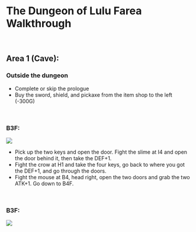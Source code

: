 # The Dungeon of Lulu Farea Walkthrough

<br>

## Area 1 (Cave):

### Outside the dungeon
- Complete or skip the prologue
- Buy the sword, shield, and pickaxe from the item shop to the left (-300G)

<br>

### B3F:
![](https://i.imgur.com/n1RgFLl.png)

- Pick up the two keys and open the door. Fight the slime at I4 and open the door behind it, then take the DEF+1.
- Fight the crow at H1 and take the four keys, go back to where you got the DEF+1, and go through the doors.
- Fight the mouse at B4, head right, open the two doors and grab the two ATK+1. Go down to B4F.

<br>

### B3F:
![](https://i.imgur.com/n1RgFLl.png)
